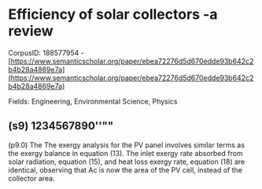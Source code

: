 # Efficiency of solar collectors -a review

CorpusID: 188577954 - [https://www.semanticscholar.org/paper/ebea72276d5d670edde93b642c2b4b28a4869e7a](https://www.semanticscholar.org/paper/ebea72276d5d670edde93b642c2b4b28a4869e7a)

Fields: Engineering, Environmental Science, Physics

## (s9) 1234567890''""
(p9.0) The The exergy analysis for the PV panel involves similar terms as the exergy balance in equation (13). The inlet exergy rate absorbed from solar radiation, equation (15), and heat loss exergy rate, equation (18) are identical, observing that Ac is now the area of the PV cell, instead of the collector area.

